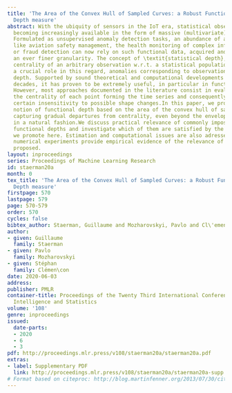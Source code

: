 ```yaml
---
title: 'The Area of the Convex Hull of Sampled Curves: a Robust Functional Statistical
  Depth measure'
abstract: With the ubiquity of sensors in the IoT era, statistical observations are
  becoming increasingly available in the form of massive (multivariate) time-series.
  Formulated as unsupervised anomaly detection tasks, an abundance of applications
  like aviation safety management, the health monitoring of complex infrastructures
  or fraud detection can now rely on such functional data, acquired and stored with
  an ever finer granularity. The concept of \textit{statistical depth}, which reflects
  centrality of an arbitrary observation w.r.t. a statistical population may play
  a crucial role in this regard, anomalies corresponding to observations with ’small’
  depth. Supported by sound theoretical and computational developments in the recent
  decades, it has proven to be extremely useful, in particular in functional spaces.
  However, most approaches documented in the literature consist in evaluating independently
  the centrality of each point forming the time series and consequently exhibit a
  certain insensitivity to possible shape changes.In this paper, we propose a novel
  notion of functional depth based on the area of the convex hull of sampled curves,
  capturing gradual departures from centrality, even beyond the envelope of the data,
  in a natural fashion.We discuss practical relevance of commonly imposed axioms on
  functional depths and investigate which of them are satisfied by the notion of depth
  we promote here. Estimation and computational issues are also adressed and various
  numerical experiments provide empirical evidence of the relevance of the approach
  proposed.
layout: inproceedings
series: Proceedings of Machine Learning Research
id: staerman20a
month: 0
tex_title: 'The Area of the Convex Hull of Sampled Curves: a Robust Functional Statistical
  Depth measure'
firstpage: 570
lastpage: 579
page: 570-579
order: 570
cycles: false
bibtex_author: Staerman, Guillaume and Mozharovskyi, Pavlo and Cl\'emen{\c}on, St\'ephan
author:
- given: Guillaume
  family: Staerman
- given: Pavlo
  family: Mozharovskyi
- given: Stéphan
  family: Clémen\con
date: 2020-06-03
address: 
publisher: PMLR
container-title: Proceedings of the Twenty Third International Conference on Artificial
  Intelligence and Statistics
volume: '108'
genre: inproceedings
issued:
  date-parts:
  - 2020
  - 6
  - 3
pdf: http://proceedings.mlr.press/v108/staerman20a/staerman20a.pdf
extras:
- label: Supplementary PDF
  link: http://proceedings.mlr.press/v108/staerman20a/staerman20a-supp.pdf
# Format based on citeproc: http://blog.martinfenner.org/2013/07/30/citeproc-yaml-for-bibliographies/
---
```

